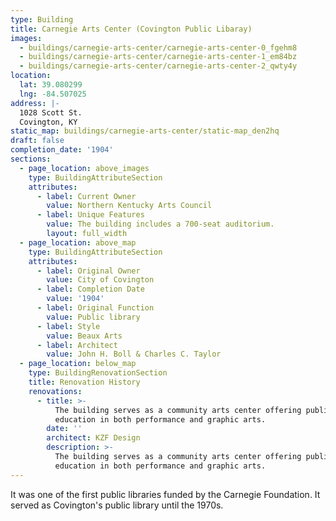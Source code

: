 ```yaml
---
type: Building
title: Carnegie Arts Center (Covington Public Libaray)
images:
  - buildings/carnegie-arts-center/carnegie-arts-center-0_fgehm8
  - buildings/carnegie-arts-center/carnegie-arts-center-1_em84bz
  - buildings/carnegie-arts-center/carnegie-arts-center-2_qwty4y
location:
  lat: 39.080299
  lng: -84.507025
address: |-
  1028 Scott St.
  Covington, KY
static_map: buildings/carnegie-arts-center/static-map_den2hq
draft: false
completion_date: '1904'
sections:
  - page_location: above_images
    type: BuildingAttributeSection
    attributes:
      - label: Current Owner
        value: Northern Kentucky Arts Council
      - label: Unique Features
        value: The building includes a 700-seat auditorium.
        layout: full_width
  - page_location: above_map
    type: BuildingAttributeSection
    attributes:
      - label: Original Owner
        value: City of Covington
      - label: Completion Date
        value: '1904'
      - label: Original Function
        value: Public library
      - label: Style
        value: Beaux Arts
      - label: Architect
        value: John H. Boll & Charles C. Taylor
  - page_location: below_map
    type: BuildingRenovationSection
    title: Renovation History
    renovations:
      - title: >-
          The building serves as a community arts center offering public
          education in both performance and graphic arts.
        date: ''
        architect: KZF Design
        description: >-
          The building serves as a community arts center offering public
          education in both performance and graphic arts.
---
```


It was one of the first public libraries funded by the Carnegie Foundation. It served as Covington's public library until the 1970s.
